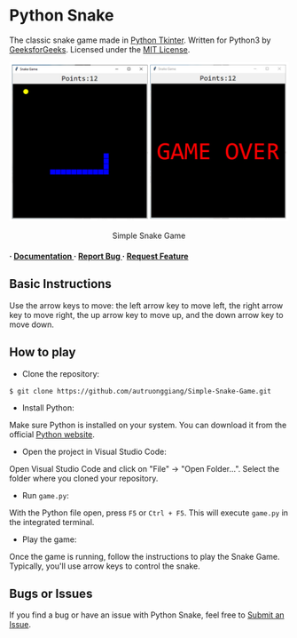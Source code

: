 # Python Snake

The classic snake game made in [Python Tkinter](https://docs.python.org/3/library/tkinter.html). Written for Python3 by [GeeksforGeeks](https://www.geeksforgeeks.org/snake-game-in-python-using-pygame-module/). Licensed under the [MIT License](https://choosealicense.com/licenses/mit/).

<div align="center">
<img src="graphic.jpg" alt="Snake Game image">

Simple Snake Game
</div>

<h4> <span> · </span> <a href="https://github.com/autruonggiang/Simple-Snake-Game/blob/master/README.md"> Documentation </a> <span> · </span> <a href="https://github.com/autruonggiang/Simple-Snake-Game/issues"> Report Bug </a> <span> · </span> <a href="https://github.com/autruonggiang/Simple-Snake-Game/issues"> Request Feature </a> </h4>

## Basic Instructions

Use the arrow keys to move: the left arrow key to move left, the right arrow key to move right, the up arrow key to move up, and the down arrow key to move down.

## How to play

- Clone the repository:

```
$ git clone https://github.com/autruonggiang/Simple-Snake-Game.git
```

- Install Python:

Make sure Python is installed on your system. You can download it from the official [Python website](https://www.python.org/).

- Open the project in Visual Studio Code:

Open Visual Studio Code and click on "File" -> "Open Folder...".
Select the folder where you cloned your repository.

- Run ```game.py```:

With the Python file open, press ```F5``` or ```Ctrl + F5```. This will execute ```game.py``` in the integrated terminal.

- Play the game:

Once the game is running, follow the instructions to play the Snake Game. Typically, you'll use arrow keys to control the snake.

## Bugs or Issues

If you find a bug or have an issue with Python Snake, feel free to [Submit an Issue](https://github.com/autruonggiang/Simple-Snake-Game/issues/new).
